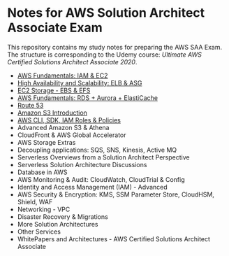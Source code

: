 # Notes for AWS Solution Architect Associate Exam

This repository contains my study notes for preparing the AWS SAA Exam. The structure is corresponding to the Udemy course: *Ultimate AWS Certified Solutions Architect Associate 2020*.

- [AWS Fundamentals: IAM & EC2](./AWS_Fundamentals__IAM_and_EC2.md)
- [High Availability and Scalability: ELB & ASG](./High_Availability_and_Scalability__ELB_and_ASG.md)
- [EC2 Storage - EBS & EFS](./EC2_Storage__EBS_and_EFS.md)
- [AWS Fundamentals: RDS + Aurora + ElastiCache](./AWS_Fundamentals__RDS_Aurora_ElastiCache.md)
- [Route 53](./Route_53.md)
- [Amazon S3 Introduction](./Amazon_S3_Introduction.md)
- [AWS CLI, SDK, IAM Roles & Policies](./AWS_CLI_SDK_IAM_Roles_and_Policies.md)
- Advanced Amazon S3 & Athena
- CloudFront & AWS Global Accelerator
- AWS Storage Extras
- Decoupling applications: SQS, SNS, Kinesis, Active MQ
- Serverless Overviews from a Solution Architect Perspective
- Serverless Solution Architecture Discussions
- Database in AWS
- AWS Monitoring & Audit: CloudWatch, CloudTrial & Config
- Identity and Access Management (IAM) - Advanced
- AWS Security & Encryption: KMS, SSM Parameter Store, CloudHSM, Shield, WAF
- Networking - VPC
- Disaster Recovery & Migrations
- More Solution Architectures
- Other Services
- WhitePapers and Architectures - AWS Certified Solutions Architect Associate
